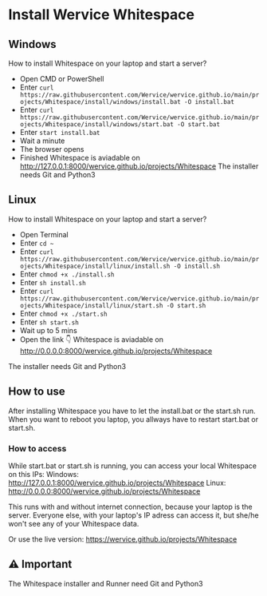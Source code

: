 # Install Wervice Whitespace

## Windows
How to install Whitespace on your laptop and start a server?
* Open CMD or PowerShell
* Enter `curl https://raw.githubusercontent.com/Wervice/wervice.github.io/main/projects/Whitespace/install/windows/install.bat -O install.bat`
* Enter `curl https://raw.githubusercontent.com/Wervice/wervice.github.io/main/projects/Whitespace/install/windows/start.bat -O start.bat`
* Enter `start install.bat`
* Wait a minute
* The browser opens
* Finished
Whitespace is aviadable on http://127.0.0.1:8000/wervice.github.io/projects/Whitespace
The installer needs Git and Python3

## Linux
How to install Whitespace on your laptop and start a server?
* Open Terminal
* Enter `cd ~`
* Enter `curl https://raw.githubusercontent.com/Wervice/wervice.github.io/main/projects/Whitespace/install/linux/install.sh -O install.sh`
* Enter `chmod +x ./install.sh`
* Enter `sh install.sh`
* Enter `curl https://raw.githubusercontent.com/Wervice/wervice.github.io/main/projects/Whitespace/install/linux/start.sh -O start.sh`
* Enter `chmod +x ./start.sh`
* Enter `sh start.sh`
* Wait up to 5 mins
* Open the link 👇
Whitespace is aviadable on http://0.0.0.0:8000/wervice.github.io/projects/Whitespace

The installer needs Git and Python3

## How to use
After installing Whitespace you have to let the install.bat or the start.sh run.
When you want to reboot you laptop, you allways have to restart start.bat or start.sh.

### How to access
While start.bat or start.sh is running, you can access your local Whitespace on this IPs:
Windows: http://127.0.0.1:8000/wervice.github.io/projects/Whitespace
Linux: http://0.0.0.0:8000/wervice.github.io/projects/Whitespace

This runs with and without internet connection, because your laptop is the server. Everyone else, with your laptop's IP adress can access it, but she/he won't see any of your Whitespace data.

Or use the live version: https://wervice.github.io/projects/Whitespace

## ⚠ Important
The Whitespace installer and Runner need Git and Python3